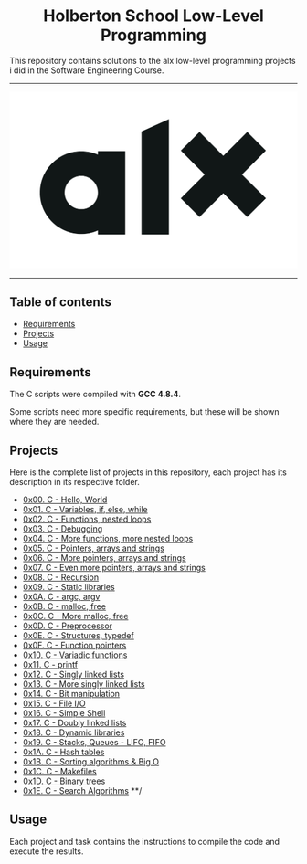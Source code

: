 <h1 align="center">Holberton School Low-Level Programming</h1>
This repository contains solutions to the alx low-level programming projects i did in the Software Engineering Course.

---

<p align="center">
<a target="_blank" href="https://www.alxafrica.com/software-engineering-2022"><img src="https://github.com/musfy/alx-low_level_programming/blob/master/alx.png"></a>
</p>

---

## Table of contents
- [Requirements](#requirements)
- [Projects](#projects)
- [Usage](#usage)

## Requirements

The C scripts were compiled with **GCC 4.8.4**.

Some scripts need more specific requirements, but these will be shown where they are needed.

## Projects
Here is the complete list of projects in this repository, each project has its description in its respective folder.

* [0x00. C - Hello, World](https://github.com/musfy/alx-low_level_programming/tree/master/0x00-hello_world)
* [0x01. C - Variables, if, else, while](https://github.com/musfy/alx-low_level_programming/tree/master/0x01-variables_if_else_while)
* [0x02. C - Functions, nested loops](https://github.com/musfy/alx-low_level_programming/tree/master/0x02-functions_nested_loops)
* [0x03. C - Debugging](https://github.com/musfy/alx-low_level_programming/tree/master/0x03-debugging)
* [0x04. C - More functions, more nested loops](https://github.com/musfy/alx-low_level_programming/tree/master/0x04-more_functions_nested_loops)
* [0x05. C - Pointers, arrays and strings](https://github.com/musfy/alx-low_level_programming/tree/master/0x05-pointers_arrays_strings)
* [0x06. C - More pointers, arrays and strings](https://github.com/musfy/alx-low_level_programming/tree/master/0x06-pointers_arrays_strings)
* [0x07. C - Even more pointers, arrays and strings](https://github.com/musfy/alx-low_level_programming/tree/master/0x07-pointers_arrays_strings)
* [0x08. C - Recursion](https://github.com/musfy/alx-low_level_programming/tree/master/0x08-recursion)
* [0x09. C - Static libraries](https://github.com/musfy/alx-low_level_programming/tree/master/0x09-static_libraries)
* [0x0A. C - argc, argv](https://github.com/musfy/alx-low_level_programming/tree/master/0x0A-argc_argv)
* [0x0B. C - malloc, free](https://github.com/musfy/alx-low_level_programming/tree/master/0x0B-malloc_free)
* [0x0C. C - More malloc, free](https://github.com/musfy/alx-low_level_programming/tree/master/0x0C-more_malloc_free)
* [0x0D. C - Preprocessor](https://github.com/musfy/alx-low_level_programming/tree/master/0x0D-preprocessor)
* [0x0E. C - Structures, typedef](https://github.com/musfy/alx-low_level_programming/tree/master/0x0E-structures_typedef)
* [0x0F. C - Function pointers](https://github.com/musfy/alx-low_level_programming/tree/master/0x0F-function_pointers)
* [0x10. C - Variadic functions](https://github.com/musfy/alx-low_level_programming/tree/master/0x10-variadic_functions)
* [0x11. C - printf](https://github.com/musfy/printf)
* [0x12. C - Singly linked lists](https://github.com/musfy/alx-low_level_programming/tree/master/0x12-singly_linked_lists)
* [0x13. C - More singly linked lists](https://github.com/musfy/alx-low_level_programming/tree/master/0x13-more_singly_linked_lists)
* [0x14. C - Bit manipulation](https://github.com/musfy/alx-low_level_programming/tree/master/0x14-bit_manipulation)
* [0x15. C - File I/O](https://github.com/musfy/alx-low_level_programming/tree/master/0x15-file_io)
* [0x16. C - Simple Shell](https://github.com/andreammgcol/simple_shell)
* [0x17. C - Doubly linked lists](https://github.com/musfy/alx-low_level_programming/tree/master/0x17-doubly_linked_lists)
* [0x18. C - Dynamic libraries](https://github.com/musfy/alx-low_level_programming/tree/master/0x18-dynamic_libraries)
* [0x19. C - Stacks, Queues - LIFO, FIFO](https://github.com/musfy/monty)
* [0x1A. C - Hash tables](https://github.com/musfy/alx-low_level_programming/tree/master/0x1A-hash_tables)
* [0x1B. C - Sorting algorithms & Big O](https://github.com/musfy/sorting_algorithms)
* [0x1C. C - Makefiles](https://github.com/musfy/alx-low_level_programming/tree/master/0x1C-makefiles)
* [0x1D. C - Binary trees](https://github.com/jormao/binary_trees)
* [0x1E. C - Search Algorithms](https://github.com/musfy/alx-low_level_programming/tree/master/0x1E-search_algorithms)
**/
## Usage
Each project and task contains the instructions to compile the code and execute the results.

